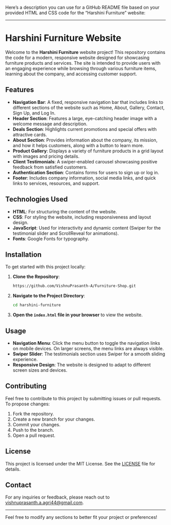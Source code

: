 Here’s a description you can use for a GitHub README file based on your provided HTML and CSS code for the “Harshini Furniture” website:

---

# Harshini Furniture Website

Welcome to the **Harshini Furniture** website project! This repository contains the code for a modern, responsive website designed for showcasing furniture products and services. The site is intended to provide users with an engaging experience while browsing through various furniture items, learning about the company, and accessing customer support.

## Features

- **Navigation Bar**: A fixed, responsive navigation bar that includes links to different sections of the website such as Home, About, Gallery, Contact, Sign Up, and Log In.
- **Header Section**: Features a large, eye-catching header image with a welcome message and description.
- **Deals Section**: Highlights current promotions and special offers with attractive cards.
- **About Section**: Provides information about the company, its mission, and how it helps customers, along with a button to learn more.
- **Product Gallery**: Displays a variety of furniture products in a grid layout with images and pricing details.
- **Client Testimonials**: A swiper-enabled carousel showcasing positive feedback from satisfied customers.
- **Authentication Section**: Contains forms for users to sign up or log in.
- **Footer**: Includes company information, social media links, and quick links to services, resources, and support.

## Technologies Used

- **HTML**: For structuring the content of the website.
- **CSS**: For styling the website, including responsiveness and layout design.
- **JavaScript**: Used for interactivity and dynamic content (Swiper for the testimonial slider and ScrollReveal for animations).
- **Fonts**: Google Fonts for typography.

## Installation

To get started with this project locally:

1. **Clone the Repository**:
   ```bash
   https://github.com/VishnuPrasanth-A/Furniture-Shop.git
   ```

2. **Navigate to the Project Directory**:
   ```bash
   cd harshini-furniture
   ```

3. **Open the `index.html` file in your browser** to view the website.

## Usage

- **Navigation Menu**: Click the menu button to toggle the navigation links on mobile devices. On larger screens, the menu links are always visible.
- **Swiper Slider**: The testimonials section uses Swiper for a smooth sliding experience.
- **Responsive Design**: The website is designed to adapt to different screen sizes and devices.

## Contributing

Feel free to contribute to this project by submitting issues or pull requests. To propose changes:

1. Fork the repository.
2. Create a new branch for your changes.
3. Commit your changes.
4. Push to the branch.
5. Open a pull request.

## License

This project is licensed under the MIT License. See the [LICENSE](LICENSE) file for details.

## Contact

For any inquiries or feedback, please reach out to [vishnuprasanth.a.agri44@gmail.com](mailto:your-email@example.com).

---

Feel free to modify any sections to better fit your project or preferences!
